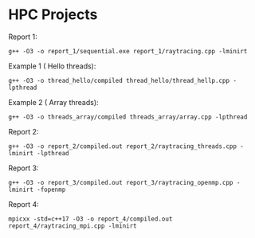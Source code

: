 # HPC Projects

Report 1:
```
g++ -O3 -o report_1/sequential.exe report_1/raytracing.cpp -lminirt
```

Example 1 ( Hello threads):
```
g++ -O3 -o thread_hello/compiled thread_hello/thread_hellp.cpp -lpthread
```

Example 2 ( Array threads):
```
g++ -O3 -o threads_array/compiled threads_array/array.cpp -lpthread
```

Report 2:
```
g++ -O3 -o report_2/compiled.out report_2/raytracing_threads.cpp -lminirt -lpthread
```

Report 3:
```
g++ -O3 -o report_3/compiled.out report_3/raytracing_openmp.cpp -lminirt -fopenmp
```

Report 4:
```
mpicxx -std=c++17 -O3 -o report_4/compiled.out report_4/raytracing_mpi.cpp -lminirt
```
